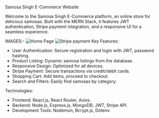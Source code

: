 Samosa Singh E-Commerce Website

Welcome to the Samosa Singh E-Commerce platform, an online store for delicious samosas. Built with the MERN Stack, it features JWT authentication, Stripe payment integration, and a responsive UI for a seamless experience.

IMAGES:-
![Home Page](https://res.cloudinary.com/dcmotobkr/image/upload/v1735301919/samosaSingh_kdpc1h.png)
![Stripe payment](https://res.cloudinary.com/dcmotobkr/image/upload/v1735301883/payment_page_pcehqk.png)
Key Features:
- User Authentication: Secure registration and login with JWT, password hashing.
- Product Listing: Dynamic samosa listings from the database.
- Responsive Design: Optimized for all devices.
- Stripe Payment: Secure transactions via credit/debit cards.
- Shopping Cart: Add items, proceed to checkout.
- Search and Filters: Easily find samosas by category.

Technologies:
- Frontend: React.js, React Router, Axios.
- Backend: Node.js, Express.js, MongoDB, JWT, Stripe API.
- Development Tools: Nodemon, Bcrypt.js, Dotenv.
